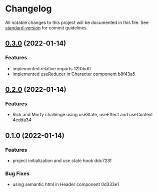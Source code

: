 # Changelog

All notable changes to this project will be documented in this file. See [standard-version](https://github.com/conventional-changelog/standard-version) for commit guidelines.

## [0.3.0](///compare/v0.2.0...v0.3.0) (2022-01-14)


### Features

* implemented relative imports 12f0bd0
* implemented useReducer in Character component b8f43a5

## [0.2.0](///compare/v0.1.0...v0.2.0) (2022-01-14)


### Features

* Rick and Morty challenge using useState, useEffect and useContext 4edda34

## 0.1.0 (2022-01-14)


### Features

* project initialization and use state hook ddc723f


### Bug Fixes

* using semantic html in Header component 0d333e1
